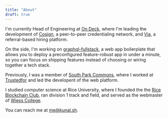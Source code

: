 ```yaml
---
title: "About"
draft: true
---
```


<!-- ![profile](/profile.jpeg) -->

I'm currently Head of Engineering at [On Deck](https://beondeck.com), where I'm leading the development of [Cosign](https://cosign.co), a peer-to-peer credentialing network, and [Via](https://via.beondeck.com), a referral-based hiring platform.

On the side, I'm working on [graphql-fullstack](https://github.com/kunalgorithm/graphql-fullstack), a web app boilerplate that allows you to deploy a preconfigured feature-robust app in under a minute, so you can focus on shipping features instead of choosing or wiring together a tech stack.

Previously, I was a member of [South Park Commons](https://southparkcommons.com), where I worked at [Trustedfor](https://trustedfor.com) and led the developent of the web platform.

I studied computer science at Rice University, where I founded the the [Rice Blockchain Club](https://blockchain.rice.edu/), ran division 1 track and field, and served as the webmaster of [Wiess College](https://teamwiess.com).

You can reach me at [me@kunal.sh](mailto:me@kunal.sh).
